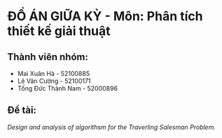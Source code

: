 # ĐỒ ÁN GIỮA KỲ - Môn: Phân tích thiết kế giải thuật
## Thành viên nhóm: 
- Mai Xuân Hà - 52100885
- Lê Văn Cường - 52100171
- Tống Đức Thành Nam - 52000896
## Đề tài: 
*Design and analysis of algorithsm for the Traverling Salesman Problem.*